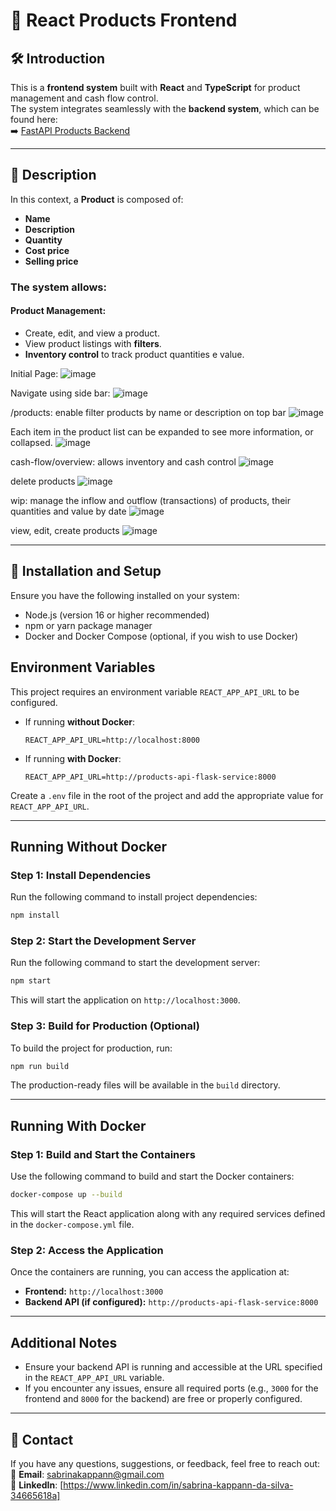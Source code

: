 # 🌟 React Products Frontend

## 🛠️ Introduction

This is a **frontend system** built with **React** and **TypeScript** for product management and cash flow control.  
The system integrates seamlessly with the **backend system**, which can be found here:  
➡️ [FastAPI Products Backend](https://github.com/sabrinaksilva/fast-api-products)

---

## 📖 **Description**

In this context, a **Product** is composed of:
- **Name**
- **Description**
- **Quantity**
- **Cost price**
- **Selling price**

### **The system allows:**

#### **Product Management:**
- Create, edit, and view a product.
- View product listings with **filters**.
- **Inventory control** to track product quantities e value.


Initial Page:
![image](https://github.com/user-attachments/assets/5f093bec-209e-4e46-af20-0412df0bac8c)

Navigate using side bar:
![image](https://github.com/user-attachments/assets/98874297-f454-4667-ac3d-7c14ad1e2047)

/products: enable filter products by name or description on top bar
![image](https://github.com/user-attachments/assets/2773ab87-e5c4-46d3-9ec4-d467e1a49053)

Each item in the product list can be expanded to see more information, or collapsed.
![image](https://github.com/user-attachments/assets/9ae9d3f7-5f41-47cf-b187-a182f803bc3c)

cash-flow/overview: allows inventory and cash control
![image](https://github.com/user-attachments/assets/f54f1f4c-7935-4eda-9e20-9e81ca19798e)

delete products
![image](https://github.com/user-attachments/assets/f25cabc0-1d61-4cc0-b035-3e85c98df4fc)

wip: manage the inflow and outflow (transactions) of products, their quantities and value by date
![image](https://github.com/user-attachments/assets/1b539cd0-8bd9-44a6-bdc6-c3fb3d241fb4)

view, edit, create products
![image](https://github.com/user-attachments/assets/949589a1-33aa-4b55-ac4b-5ac8c7be5002)

---

## 🚀 **Installation and Setup**

Ensure you have the following installed on your system:
- Node.js (version 16 or higher recommended)
- npm or yarn package manager
- Docker and Docker Compose (optional, if you wish to use Docker)

## Environment Variables
This project requires an environment variable `REACT_APP_API_URL` to be configured.

- If running **without Docker**:
  ```env
  REACT_APP_API_URL=http://localhost:8000
  ```

- If running **with Docker**:
  ```env
  REACT_APP_API_URL=http://products-api-flask-service:8000
  ```

Create a `.env` file in the root of the project and add the appropriate value for `REACT_APP_API_URL`.

---

## Running Without Docker

### Step 1: Install Dependencies
Run the following command to install project dependencies:
```bash
npm install
```

### Step 2: Start the Development Server
Run the following command to start the development server:
```bash
npm start
```
This will start the application on `http://localhost:3000`.

### Step 3: Build for Production (Optional)
To build the project for production, run:
```bash
npm run build
```
The production-ready files will be available in the `build` directory.

---

## Running With Docker

### Step 1: Build and Start the Containers
Use the following command to build and start the Docker containers:
```bash
docker-compose up --build
```
This will start the React application along with any required services defined in the `docker-compose.yml` file.

### Step 2: Access the Application
Once the containers are running, you can access the application at:
- **Frontend:** `http://localhost:3000`
- **Backend API (if configured):** `http://products-api-flask-service:8000`

---

## Additional Notes
- Ensure your backend API is running and accessible at the URL specified in the `REACT_APP_API_URL` variable.
- If you encounter any issues, ensure all required ports (e.g., `3000` for the frontend and `8000` for the backend) are free or properly configured.

---

## 👤 **Contact**

If you have any questions, suggestions, or feedback, feel free to reach out:  
💼 **Email**: [sabrinakappann@gmail.com](mailto:sabrinakappann@gmail.com)  
📧 **LinkedIn**: [https://www.linkedin.com/in/sabrina-kappann-da-silva-34665618a]

